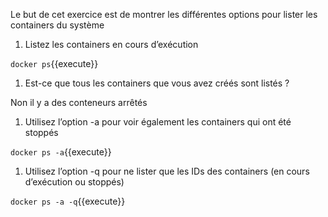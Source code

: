 Le but de cet exercice est de montrer les différentes options pour
lister les containers du système

1.  Listez les containers en cours d’exécution

`docker ps`{{execute}}

1.  Est-ce que tous les containers que vous avez créés sont listés ?

Non il y a des conteneurs arrêtés

1.  Utilisez l’option -a pour voir également les containers qui ont été stoppés

`docker ps -a`{{execute}}

1.  Utilisez l’option -q pour ne lister que les IDs des containers (en cours d’exécution ou stoppés)

`docker ps -a -q`{{execute}}
